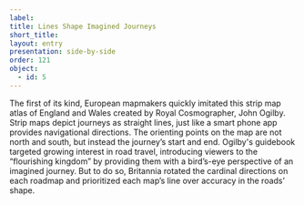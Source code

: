 ```yaml
---
label: 
title: Lines Shape Imagined Journeys 
short_title: 
layout: entry
presentation: side-by-side
order: 121
object:
  - id: 5
---
```

The first of its kind, European mapmakers quickly imitated this strip map atlas of England and Wales created by Royal Cosmographer, John Ogilby. Strip maps depict journeys as straight lines, just like a smart phone app provides navigational directions. The orienting points on the map are not north and south, but instead the journey’s start and end. Ogilby's guidebook targeted growing interest in road travel, introducing viewers to the “flourishing kingdom” by providing them with a bird’s-eye perspective of an imagined journey. But to do so, Britannia rotated the cardinal directions on each roadmap and prioritized each map’s line over accuracy in the roads’ shape. 